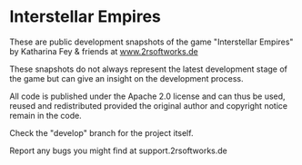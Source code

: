 Interstellar Empires
===================

These are public development snapshots of the game "Interstellar Empires" by Katharina Fey & friends at www.2rsoftworks.de

These snapshots do not always represent the latest development stage of the game but can give an insight on the development process.

All code is published under the Apache 2.0 license and can thus be used, reused and redistributed provided the original author and copyright notice remain in the code.

Check the "develop" branch for the project itself.

Report any bugs you might find at support.2rsoftworks.de
